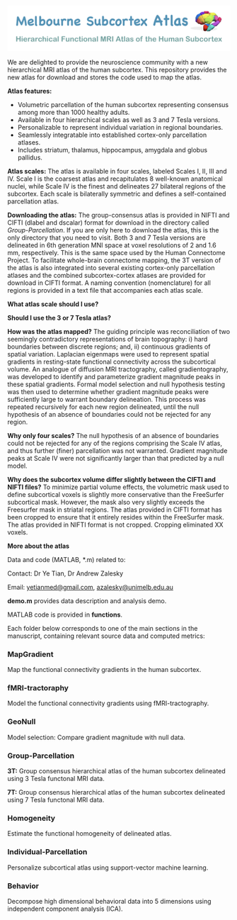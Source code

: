 ![alt test](images/logo2.png)

We are delighted to provide the neuroscience community with a new hierarchical MRI atlas of the human subcortex. This repository provides the new atlas for download and stores the code used to map the atlas.  

**Atlas features:** 
- Volumetric parcellation of the human subcortex representing consensus among more than 1000 healthy adults.
- Available in four hierarchical scales as well as 3 and 7 Tesla versions. 
- Personalizable to represent individual variation in regional boundaries.
- Seamlessly integratable into established cortex-only parcellation atlases.
- Includes striatum, thalamus, hippocampus, amygdala and globus pallidus. 

**Atlas scales:** The atlas is available in four scales, labeled Scales I, II, III and IV. Scale I is the coarsest atlas and recapitulates 8 well-known anatomical nuclei, while Scale IV is the finest and delineates 27 bilateral regions of the subcortex. Each scale is bilaterally symmetric and defines a self-contained parcellation atlas. 

**Downloading the atlas:** The group-consensus atlas is provided in NIFTI and CIFTI (dlabel and dscalar) format for download in the directory called *Group-Parcellation*. If you are only here to download the atlas, this is the only directory that you need to visit. Both 3 and 7 Tesla versions are delineated in 6th generation MNI space at voxel resolutions of 2 and 1.6 mm, respectively. This is the same space used by the Human Connectome Project. To facilitate whole-brain connectome mapping, the 3T version of the atlas is also integrated into several existing cortex-only parcellation atlases and the combined subcortex-cortex atlases are provided for download in CIFTI format. A naming convention (nomenclature) for all regions is provided in a text file that accompanies each atlas scale.   

    

**What atlas scale should I use?** 

**Should I use the 3 or 7 Tesla atlas?**

**How was the atlas mapped?** The guiding principle was reconciliation of two seemingly contradictory representations of brain topography: i) hard boundaries between discrete regions; and, ii) continuous gradients of spatial variation. Laplacian eigenmaps were used to represent spatial gradients in resting-state functional connectivity across the subcortical volume. An analogue of diffusion MRI tractography, called gradientography, was developed to identify and parameterize gradient magnitude peaks in these spatial gradients. Formal model selection and null hypothesis testing was then used to determine whether gradient magnitude peaks were sufficiently large to warrant boundary delineation. This process was repeated recursively for each new region delineated, until the null hypothesis of an absence of boundaries could not be rejected for any region.

**Why only four scales?** The null hypothesis of an absence of boundaries could not be rejected for any of the regions comprising the Scale IV atlas, and thus further (finer) parcellation was not warranted. Gradient magnitude peaks at Scale IV were not significantly larger than that predicted by a null model.

**Why does the subcortex volume differ slightly between the CIFTI and NIFTI files?**  To minimize partial volume effects, the volumetric mask used to define subcortical voxels is slightly more conservative than the FreeSurfer subcortical mask. However, the mask also very slightly exceeds the Freesurfer mask in striatal regions. The atlas provided in CIFTI format has been cropped to ensure that it entirely resides within the FreeSurfer mask. The atlas provided in NIFTI format is not cropped. Cropping eliminated XX voxels.  


**More about the atlas**

Data and code (MATLAB, *.m) related to:

Contact: Dr Ye Tian, Dr Andrew Zalesky

Email: yetianmed@gmail.com, azalesky@unimelb.edu.au

**demo.m** provides data description and analysis demo.

MATLAB code is provided in **functions**.

Each folder below corresponds to one of the main sections in the manuscript, containing relevant source data and computed metrics:

### MapGradient

   Map the functional connectivity gradients in the human subcortex.

### fMRI-tractoraphy

   Model the functional connectivity gradients using fMRI-tractography.

### GeoNull

   Model selection: Compare gradient magnitude with null data.

### Group-Parcellation

   **3T:** Group consensus hierarchical atlas of the human subcortex delineated using 3 Tesla functonal MRI data.  

   **7T:** Group consensus hierarchical atlas of the human subcortex delineated using 7 Tesla functonal MRI data.  

### Homogeneity

   Estimate the functional homogeneity of delineated atlas.

### Individual-Parcellation

   Personalize subcortical atlas using support-vector machine learning. 
   
### Behavior

   Decompose high dimensional behavioral data into 5 dimensions using independent component analysis (ICA).







 

 

